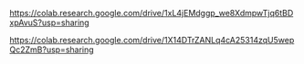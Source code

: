 https://colab.research.google.com/drive/1xL4jEMdggp_we8XdmpwTjq6tBDxpAvuS?usp=sharing


https://colab.research.google.com/drive/1X14DTrZANLq4cA25314zqU5wepQc2ZmB?usp=sharing
